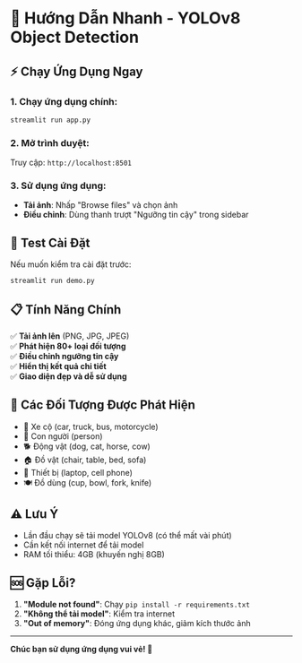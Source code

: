 # 🚀 Hướng Dẫn Nhanh - YOLOv8 Object Detection

## ⚡ Chạy Ứng Dụng Ngay

### 1. Chạy ứng dụng chính:
```bash
streamlit run app.py
```

### 2. Mở trình duyệt:
Truy cập: `http://localhost:8501`

### 3. Sử dụng ứng dụng:
- **Tải ảnh**: Nhấp "Browse files" và chọn ảnh
- **Điều chỉnh**: Dùng thanh trượt "Ngưỡng tin cậy" trong sidebar

## 🧪 Test Cài Đặt

Nếu muốn kiểm tra cài đặt trước:
```bash
streamlit run demo.py
```

## 📋 Tính Năng Chính

✅ **Tải ảnh lên** (PNG, JPG, JPEG)  
✅ **Phát hiện 80+ loại đối tượng**  
✅ **Điều chỉnh ngưỡng tin cậy**  
✅ **Hiển thị kết quả chi tiết**  
✅ **Giao diện đẹp và dễ sử dụng**  

## 🎯 Các Đối Tượng Được Phát Hiện

- 🚗 Xe cộ (car, truck, bus, motorcycle)
- 👥 Con người (person)
- 🐕 Động vật (dog, cat, horse, cow)
- 🏠 Đồ vật (chair, table, bed, sofa)
- 📱 Thiết bị (laptop, cell phone)
- 🍽️ Đồ dùng (cup, bowl, fork, knife)

## ⚠️ Lưu Ý

- Lần đầu chạy sẽ tải model YOLOv8 (có thể mất vài phút)
- Cần kết nối internet để tải model
- RAM tối thiểu: 4GB (khuyến nghị 8GB)

## 🆘 Gặp Lỗi?

1. **"Module not found"**: Chạy `pip install -r requirements.txt`
2. **"Không thể tải model"**: Kiểm tra internet
3. **"Out of memory"**: Đóng ứng dụng khác, giảm kích thước ảnh

---

**Chúc bạn sử dụng ứng dụng vui vẻ! 🎉**
